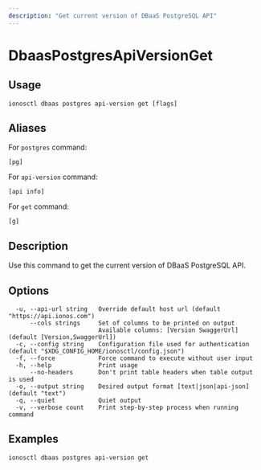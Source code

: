 ```yaml
---
description: "Get current version of DBaaS PostgreSQL API"
---
```


# DbaasPostgresApiVersionGet

## Usage

```text
ionosctl dbaas postgres api-version get [flags]
```

## Aliases

For `postgres` command:

```text
[pg]
```

For `api-version` command:

```text
[api info]
```

For `get` command:

```text
[g]
```

## Description

Use this command to get the current version of DBaaS PostgreSQL API.

## Options

```text
  -u, --api-url string   Override default host url (default "https://api.ionos.com")
      --cols strings     Set of columns to be printed on output 
                         Available columns: [Version SwaggerUrl] (default [Version,SwaggerUrl])
  -c, --config string    Configuration file used for authentication (default "$XDG_CONFIG_HOME/ionosctl/config.json")
  -f, --force            Force command to execute without user input
  -h, --help             Print usage
      --no-headers       Don't print table headers when table output is used
  -o, --output string    Desired output format [text|json|api-json] (default "text")
  -q, --quiet            Quiet output
  -v, --verbose count    Print step-by-step process when running command
```

## Examples

```text
ionosctl dbaas postgres api-version get
```

